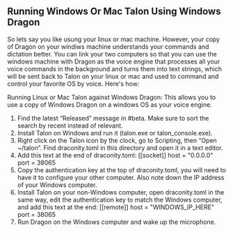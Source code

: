 ## Running Windows Or Mac Talon Using Windows Dragon

So lets say you like usung your linux or mac machine. However, your copy of Dragon on your windiws machine understands your commands and dictation better.  You can link your two computers so that you can use the windows machine with Dragon as the voice engine that processes all your voice commands in the background and turns them into text strings, which will be sent back to Talon on your linux or mac and used to command and control your favorite OS by voice. Here's how:

Running Linux or Mac Talon against Windows Dragon:  This allows you to use a copy of Windows Dragon on a windows OS as your voice engine.
1. Find the latest “Released” message in #beta. Make sure to sort the search by recent instead of relevant.
2. Install Talon on Windows and run it (talon.exe or talon_console.exe).
3. Right click on the Talon icon by the clock, go to Scripting, then “Open ~/talon”. Find draconity.toml in this directory and open it in a text editor.
4. Add this text at the end of draconity.toml:
[[socket]]
host = "0.0.0.0"
port = 38065
5. Copy the authentication key at the top of draconity.toml, you will need to have it to configure your other computer. Also note down the IP address of your Windows computer.
6. Install Talon on your non-Windows computer, open draconity.toml in the same way, edit the authentication key to match the Windows computer, and add this text at the end:
[[remote]]
host = "WINDOWS_IP_HERE"
port = 38065
7. Run Dragon on the Windows computer and wake up the microphone.